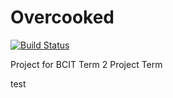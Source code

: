 # Overcooked

[![Build Status](https://travis-ci.org/overcooked/base.svg?branch=master)](https://travis-ci.org/overcooked/base)

Project for BCIT Term 2 Project Term

test
